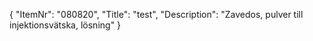 {
  "ItemNr": "080820",
  "Title": "test",
  "Description": "Zavedos, pulver till injektionsvätska, lösning"
}